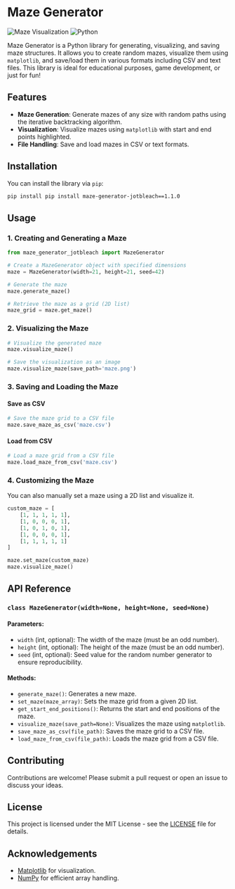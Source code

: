 # Maze Generator

![Maze Visualization](https://img.shields.io/badge/maze-generator-blue) ![Python](https://img.shields.io/badge/python-3.6%2B-brightgreen)

Maze Generator is a Python library for generating, visualizing, and saving maze structures. It allows you to create random mazes, visualize them using `matplotlib`, and save/load them in various formats including CSV and text files. This library is ideal for educational purposes, game development, or just for fun!

## Features

- **Maze Generation**: Generate mazes of any size with random paths using the iterative backtracking algorithm.
- **Visualization**: Visualize mazes using `matplotlib` with start and end points highlighted.
- **File Handling**: Save and load mazes in CSV or text formats.

## Installation

You can install the library via `pip`:

```bash
pip install pip install maze-generator-jotbleach==1.1.0
```

## Usage

### 1. Creating and Generating a Maze

```python
from maze_generator_jotbleach import MazeGenerator

# Create a MazeGenerator object with specified dimensions
maze = MazeGenerator(width=21, height=21, seed=42)

# Generate the maze
maze.generate_maze()

# Retrieve the maze as a grid (2D list)
maze_grid = maze.get_maze()
```

### 2. Visualizing the Maze

```python
# Visualize the generated maze
maze.visualize_maze()

# Save the visualization as an image
maze.visualize_maze(save_path='maze.png')
```

### 3. Saving and Loading the Maze

#### Save as CSV

```python
# Save the maze grid to a CSV file
maze.save_maze_as_csv('maze.csv')
```

#### Load from CSV

```python
# Load a maze grid from a CSV file
maze.load_maze_from_csv('maze.csv')
```

### 4. Customizing the Maze

You can also manually set a maze using a 2D list and visualize it.

```python
custom_maze = [
    [1, 1, 1, 1, 1],
    [1, 0, 0, 0, 1],
    [1, 0, 1, 0, 1],
    [1, 0, 0, 0, 1],
    [1, 1, 1, 1, 1]
]

maze.set_maze(custom_maze)
maze.visualize_maze()
```

## API Reference

### `class MazeGenerator(width=None, height=None, seed=None)`

#### Parameters:
- `width` (int, optional): The width of the maze (must be an odd number).
- `height` (int, optional): The height of the maze (must be an odd number).
- `seed` (int, optional): Seed value for the random number generator to ensure reproducibility.

#### Methods:

- `generate_maze()`: Generates a new maze.
- `set_maze(maze_array)`: Sets the maze grid from a given 2D list.
- `get_start_end_positions()`: Returns the start and end positions of the maze.
- `visualize_maze(save_path=None)`: Visualizes the maze using `matplotlib`.
- `save_maze_as_csv(file_path)`: Saves the maze grid to a CSV file.
- `load_maze_from_csv(file_path)`: Loads the maze grid from a CSV file.

## Contributing

Contributions are welcome! Please submit a pull request or open an issue to discuss your ideas.

## License

This project is licensed under the MIT License - see the [LICENSE](LICENSE) file for details.

## Acknowledgements

- [Matplotlib](https://matplotlib.org/) for visualization.
- [NumPy](https://numpy.org/) for efficient array handling.
